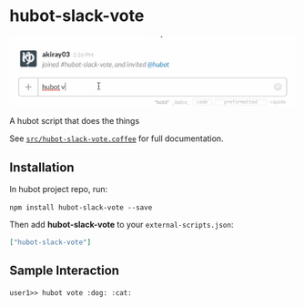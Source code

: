 # hubot-slack-vote

![screencapture](hubot-slack-vote.gif)

A hubot script that does the things

See [`src/hubot-slack-vote.coffee`](src/hubot-slack-vote.coffee) for full documentation.

## Installation

In hubot project repo, run:

`npm install hubot-slack-vote --save`

Then add **hubot-slack-vote** to your `external-scripts.json`:

```json
["hubot-slack-vote"]
```

## Sample Interaction

```
user1>> hubot vote :dog: :cat:
```
